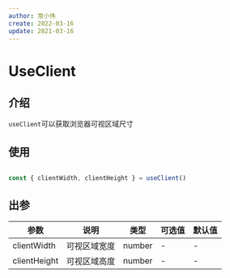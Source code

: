 ```yaml
---
author: 常小伟
create: 2022-03-16
update: 2021-03-16
---
```


# UseClient

## 介绍

```useClient```可以获取浏览器可视区域尺寸

## 使用

```js

const { clientWidth, clientHeight } = useClient()
```

## 出参

| 参数        | 说明         | 类型        | 可选值        | 默认值  |
|-------------|--------------|-------------|--------------|---------|
| clientWidth | 可视区域宽度 | number | - | - |
| clientHeight | 可视区域高度 | number | - | - |

